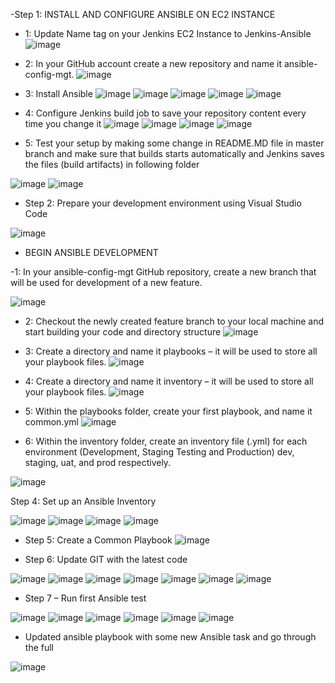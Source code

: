 -Step 1:   INSTALL AND CONFIGURE ANSIBLE ON EC2 INSTANCE


- 1:  Update Name tag on your Jenkins EC2 Instance to Jenkins-Ansible
![image](https://user-images.githubusercontent.com/94152732/176484201-10ba5fff-e40d-4697-b166-0297f4d479fc.png)

- 2: In your GitHub account create a new repository and name it ansible-config-mgt.
![image](https://user-images.githubusercontent.com/94152732/176485237-2015723b-ef24-4a36-a239-8a947997c8eb.png)

- 3: Install Ansible
![image](https://user-images.githubusercontent.com/94152732/176486466-855460ef-9118-4e23-b2c7-37cf667244fe.png)
![image](https://user-images.githubusercontent.com/94152732/176486644-bc9c4893-51d4-4421-a75d-d2d0e4919090.png)
![image](https://user-images.githubusercontent.com/94152732/176486802-60d1a6b6-ddaf-47b6-b390-9b5abffcdf85.png)
![image](https://user-images.githubusercontent.com/94152732/176486988-4c843ebb-4dc1-4671-bba7-3b977559ff02.png)
![image](https://user-images.githubusercontent.com/94152732/176493970-6839eee9-95ad-4923-b42b-120d83655fc2.png)

- 4: Configure Jenkins build job to save your repository content every time you change it 
![image](https://user-images.githubusercontent.com/94152732/176494218-c2012c01-ba91-4b1d-bb10-c89ef6033359.png)
![image](https://user-images.githubusercontent.com/94152732/176494961-232f05ab-dccd-45d5-b7fa-ea7c3311a1ba.png)
![image](https://user-images.githubusercontent.com/94152732/176496142-39b1deb2-5f47-4442-8507-366860ffd76f.png)
![image](https://user-images.githubusercontent.com/94152732/176509505-895ea985-0959-4473-99a0-cfa69659e913.png)

- 5: Test your setup by making some change in README.MD file in master branch and make sure that builds starts automatically and Jenkins saves the files (build artifacts) in following folder

![image](https://user-images.githubusercontent.com/94152732/176509894-0c97c569-e928-45dd-94d7-d8e83efee348.png)
![image](https://user-images.githubusercontent.com/94152732/176510888-9ebe8699-af6f-4107-8b54-f0be91fbc2da.png)


- Step 2: Prepare your development environment using Visual Studio Code

![image](https://user-images.githubusercontent.com/94152732/176511447-438d00a4-6720-4131-9e0f-3f43728d5fa8.png)

- BEGIN ANSIBLE DEVELOPMENT




-1: In your ansible-config-mgt GitHub repository, create a new branch that will be used for development of a new feature.

![image](https://user-images.githubusercontent.com/94152732/176514537-1a381aa3-569d-4b3d-8ca4-5e786c9f3f19.png)

- 2: Checkout the newly created feature branch to your local machine and start building your code and directory structure
![image](https://user-images.githubusercontent.com/94152732/176517944-bf10b4a8-b76b-4446-bbb2-bd6747367f2e.png)


- 3: Create a directory and name it playbooks – it will be used to store all your playbook files.
![image](https://user-images.githubusercontent.com/94152732/176518279-8b355c1a-f1d3-43b7-ab84-6ce1ceeea281.png)


- 4: Create a directory and name it inventory – it will be used to store all your playbook files.
![image](https://user-images.githubusercontent.com/94152732/176518311-11a6c5a9-d520-450d-b5cc-5987a84734f4.png)

- 5: Within the playbooks folder, create your first playbook, and name it common.yml
![image](https://user-images.githubusercontent.com/94152732/176518594-16623ae5-0ba5-4edb-b595-7a91f2990cda.png)

- 6: Within the inventory folder, create an inventory file (.yml) for each environment (Development, Staging Testing and Production) dev, staging, uat, and prod respectively.

![image](https://user-images.githubusercontent.com/94152732/176519014-995d7a04-3aad-4a64-988b-647fa1c0c7d5.png)

Step 4: Set up an Ansible Inventory

![image](https://user-images.githubusercontent.com/94152732/176530007-45623e3e-e16f-46b3-a123-24c3260d9f27.png)
![image](https://user-images.githubusercontent.com/94152732/176531714-92d00092-d8bf-4423-bd84-f18aa38bd02d.png)
![image](https://user-images.githubusercontent.com/94152732/176533516-8d5680d6-02d3-4807-b4a8-e9d059643c7f.png)
![image](https://user-images.githubusercontent.com/94152732/176535085-eb355d81-47b8-4fdd-9fae-b462074e08f9.png)


- Step 5: Create a Common Playbook
![image](https://user-images.githubusercontent.com/94152732/176536508-aa23e75f-b91c-44b0-97a9-3bae6df4f50a.png)

- Step 6: Update GIT with the latest code

![image](https://user-images.githubusercontent.com/94152732/176540372-e2b70ca6-20e9-4a19-a7f1-c02d90d532de.png)
![image](https://user-images.githubusercontent.com/94152732/176541570-6e792a34-1ddf-495c-ab1f-de56e3fb63b6.png)
![image](https://user-images.githubusercontent.com/94152732/176543348-09e15967-936b-4ee3-bb27-50d4f9391497.png)
![image](https://user-images.githubusercontent.com/94152732/176543561-00f72f5b-b425-4972-bfd5-3cd3b0dfb499.png)
![image](https://user-images.githubusercontent.com/94152732/176543713-9eb2be4d-60c1-470a-b0c8-637b6a0ea53b.png)
![image](https://user-images.githubusercontent.com/94152732/176544120-579894db-d135-42fc-8837-b25db314269a.png)
![image](https://user-images.githubusercontent.com/94152732/176544590-34665a94-ca57-4c3f-9ccb-36be8dd57162.png)


- Step 7 – Run first Ansible test

![image](https://user-images.githubusercontent.com/94152732/176674791-a30e8183-f7c7-455e-9bde-af51dfc2f674.png)
![image](https://user-images.githubusercontent.com/94152732/176675316-4d9d6d19-9889-42bb-b8b4-09c2088da512.png)
![image](https://user-images.githubusercontent.com/94152732/176675415-4a6cee13-548a-418f-a508-ac69c531b9eb.png)
![image](https://user-images.githubusercontent.com/94152732/176675575-5c089538-b3eb-40e7-9487-2d8863ba5f5e.png)
![image](https://user-images.githubusercontent.com/94152732/176675617-287914f1-47d5-49aa-8395-abaa50da819b.png)
![image](https://user-images.githubusercontent.com/94152732/176675668-2a990c16-26b2-4e83-a530-73ca2ce4fc1d.png)

 - Updated ansible playbook with some new Ansible task and go through the full

![image](https://user-images.githubusercontent.com/94152732/176680580-c678ed8b-6f8a-48b5-ac0a-845980a265a3.png)



